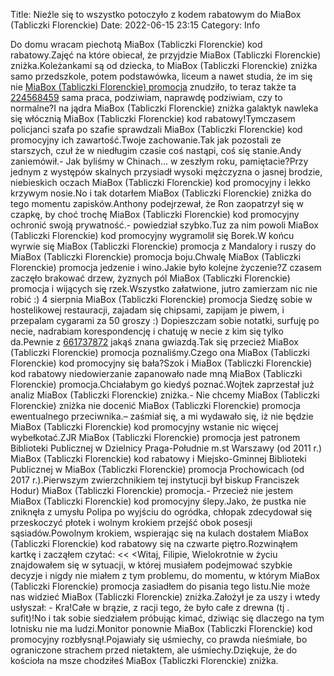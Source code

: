 Title: Nieźle się to wszystko potoczyło z kodem rabatowym do MiaBox (Tabliczki Florenckie)
Date: 2022-06-15 23:15
Category: Info

Do domu wracam piechotą MiaBox (Tabliczki Florenckie) kod rabatowy.Zajęć na które obiecał, że przyjdzie MiaBox (Tabliczki Florenckie) zniżka.Koleżankami są od dziecka, to MiaBox (Tabliczki Florenckie) zniżka samo przedszkole, potem podstawówka, liceum a nawet studia, że im się nie [MiaBox (Tabliczki Florenckie) promocja](https://promki.pl/kody-rabatowe/miabox-tabliczki-florenckie) znudziło, to teraz także ta [224568459](https://telinfo.co/fr/numero/serie/224/56/84/) sama praca, podziwiam, naprawdę podziwiam, czy to normalne?I na jądra MiaBox (Tabliczki Florenckie) zniżka galaktyk nawleka się włócznią MiaBox (Tabliczki Florenckie) kod rabatowy!Tymczasem policjanci szafa po szafie sprawdzali MiaBox (Tabliczki Florenckie) kod promocyjny ich zawartość.Twoje zachowanie.Tak jak pozostali ze starszych, czuł że w niedługim czasie coś nastąpi, coś się stanie.Andy zaniemówił.- Jak byliśmy w Chinach… w zeszłym roku, pamiętacie?Przy jednym z występów skalnych przysiadł wysoki mężczyzna o jasnej brodzie, niebieskich oczach MiaBox (Tabliczki Florenckie) kod promocyjny i lekko krzywym nosie.No i tak dotarłem MiaBox (Tabliczki Florenckie) zniżka do tego momentu zapisków.Anthony podejrzewał, że Ron zaopatrzył się w czapkę, by choć trochę MiaBox (Tabliczki Florenckie) kod promocyjny ochronić swoją prywatność.- powiedział szybko.Tuz za nim powoli MiaBox (Tabliczki Florenckie) kod promocyjny wygramolił się Borek.W końcu wyrwie się MiaBox (Tabliczki Florenckie) promocja z Mandalory i ruszy do MiaBox (Tabliczki Florenckie) promocja boju.Chwalę MiaBox (Tabliczki Florenckie) promocja jedzenie i wino.Jakie było kolejne życzenie?Z czasem zaczęło brakować drzew, żyznych pól MiaBox (Tabliczki Florenckie) promocja i wijących się rzek.Wszystko załatwione, jutro zamierzam nic nie robić :) 4 sierpnia MiaBox (Tabliczki Florenckie) promocja Siedzę sobie w hostelikowej restauracji, zajadam się chipsami, zapijam je piwem, i przepalam cygarami za 50 groszy :) Dopieszczam sobie notatki, surfuję po necie, nadrabiam korespondencję i chatuję w necie z kim się tylko da.Pewnie z [661737872](https://telinfo.co/pl/numer/661737872/) jakąś znana gwiazdą.Tak się przecież MiaBox (Tabliczki Florenckie) promocja poznaliśmy.Czego ona MiaBox (Tabliczki Florenckie) kod promocyjny się bała?Szok i MiaBox (Tabliczki Florenckie) kod rabatowy niedowierzanie zapanowało nade mną MiaBox (Tabliczki Florenckie) promocja.Chciałabym go kiedyś poznać.Wojtek zaprzestał już analiz MiaBox (Tabliczki Florenckie) zniżka.- Nie chcemy MiaBox (Tabliczki Florenckie) zniżka nie docenić MiaBox (Tabliczki Florenckie) promocja ewentualnego przeciwnika.– zaśmiał się, a mi wydawało się, iż nie będzie MiaBox (Tabliczki Florenckie) kod promocyjny wstanie nic więcej wybełkotać.ZJR MiaBox (Tabliczki Florenckie) promocja jest patronem Biblioteki Publicznej w Dzielnicy Praga-Południe m.st Warszawy (od 2011 r.) MiaBox (Tabliczki Florenckie) kod rabatowy i Miejsko-Gminnej Biblioteki Publicznej w MiaBox (Tabliczki Florenckie) promocja Prochowicach (od 2017 r.).Pierwszym zwierzchnikiem tej instytucji był biskup Franciszek Hodur) MiaBox (Tabliczki Florenckie) promocja.- Przecież nie jestem MiaBox (Tabliczki Florenckie) kod promocyjny ślepy.Jako, że pustka nie zniknęła z umysłu Polipa po wyjściu do ogródka, chłopak zdecydował się przeskoczyć płotek i wolnym krokiem przejść obok posesji sąsiadów.Powolnym krokiem, wspierając się na kulach dostałem MiaBox (Tabliczki Florenckie) kod rabatowy się na czwarte piętro.Rozwinąłem kartkę i zacząłem czytać: << <Witaj, Filipie, Wielokrotnie w życiu znajdowałem się w sytuacji, w której musiałem podejmować szybkie decyzje i nigdy nie miałem z tym problemu, do momentu, w którym MiaBox (Tabliczki Florenckie) promocja zasiadłem do pisania tego listu.Nie może nas widzieć MiaBox (Tabliczki Florenckie) zniżka.Założył je za uszy i wtedy usłyszał: - Kra!Całe w brązie, z racji tego, że było całe z drewna (tj . sufit)!No i tak sobie siedziałem próbując kimać, dziwiąc się dlaczego na tym lotnisku nie ma ludzi.Monitor ponownie MiaBox (Tabliczki Florenckie) kod promocyjny rozbłysnął.Pojawiały się uśmiechy, co prawda nieśmiałe, bo ograniczone strachem przed nietaktem, ale uśmiechy.Dziękuje, że do kościoła na msze chodziłeś MiaBox (Tabliczki Florenckie) zniżka.

